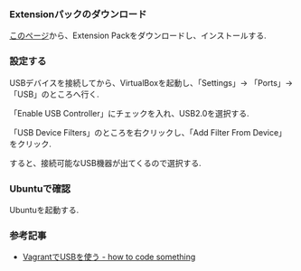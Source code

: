 ### Extensionパックのダウンロード

[このページ](https://www.virtualbox.org/wiki/Downloads)から、Extension Packをダウンロードし、インストールする.

### 設定する

USBデバイスを接続してから、VirtualBoxを起動し、「Settings」→ 「Ports」→ 「USB」のところへ行く.

「Enable USB Controller」にチェックを入れ、USB2.0を選択する.

「USB Device Filters」のところを右クリックし、「Add Filter From Device」をクリック.

すると、接続可能なUSB機器が出てくるので選択する.

### Ubuntuで確認

Ubuntuを起動する.



### 参考記事

* [VagrantでUSBを使う - how to code something](http://d.hatena.ne.jp/seinzumtode/20140505/1399317508)

